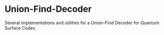 # Union-Find-Decoder
Several implementations and utilities for a Union-Find Decoder for Quantum Surface Codes.
